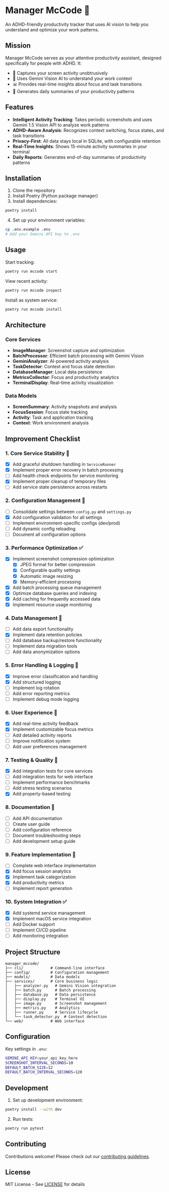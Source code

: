 # Manager McCode 🤖

An ADHD-friendly productivity tracker that uses AI vision to help you understand and optimize your work patterns.

## Mission

Manager McCode serves as your attentive productivity assistant, designed specifically for people with ADHD. It:

- 📸 Captures your screen activity unobtrusively
- 🧠 Uses Gemini Vision AI to understand your work context
- 📊 Provides real-time insights about focus and task transitions
- 📝 Generates daily summaries of your productivity patterns

## Features

- **Intelligent Activity Tracking**: Takes periodic screenshots and uses Gemini 1.5 Vision API to analyze work patterns
- **ADHD-Aware Analysis**: Recognizes context switching, focus states, and task transitions
- **Privacy-First**: All data stays local in SQLite, with configurable retention
- **Real-Time Insights**: Shows 15-minute activity summaries in your terminal
- **Daily Reports**: Generates end-of-day summaries of productivity patterns

## Installation

1. Clone the repository
2. Install Poetry (Python package manager)
3. Install dependencies:
```bash
poetry install
```
4. Set up your environment variables:
```bash
cp .env.example .env
# Add your Gemini API key to .env
```

## Usage

Start tracking:
```bash
poetry run mccode start
```

View recent activity:
```bash
poetry run mccode inspect
```

Install as system service:
```bash
poetry run mccode install
```

## Architecture

### Core Services
- **ImageManager**: Screenshot capture and optimization
- **BatchProcessor**: Efficient batch processing with Gemini Vision
- **GeminiAnalyzer**: AI-powered activity analysis
- **TaskDetector**: Context and focus state detection
- **DatabaseManager**: Local data persistence
- **MetricsCollector**: Focus and productivity analytics
- **TerminalDisplay**: Real-time activity visualization

### Data Models
- **ScreenSummary**: Activity snapshots and analysis
- **FocusSession**: Focus state tracking
- **Activity**: Task and application tracking
- **Context**: Work environment analysis

## Improvement Checklist

### 1. Core Service Stability 🚧
- [x] Add graceful shutdown handling in `ServiceRunner`
- [x] Implement proper error recovery in batch processing
- [ ] Add health check endpoints for service monitoring
- [x] Implement proper cleanup of temporary files
- [ ] Add service state persistence across restarts

### 2. Configuration Management 🚧
- [ ] Consolidate settings between `config.py` and `settings.py`
- [x] Add configuration validation for all settings
- [ ] Implement environment-specific configs (dev/prod)
- [ ] Add dynamic config reloading
- [ ] Document all configuration options

### 3. Performance Optimization ✅
- [x] Implement screenshot compression optimization
  - [x] JPEG format for better compression
  - [x] Configurable quality settings
  - [x] Automatic image resizing
  - [x] Memory-efficient processing
- [x] Add batch processing queue management
- [x] Optimize database queries and indexing
- [x] Add caching for frequently accessed data
- [x] Implement resource usage monitoring

### 4. Data Management 🚧
- [ ] Add data export functionality
- [x] Implement data retention policies
- [ ] Add database backup/restore functionality
- [ ] Implement data migration tools
- [ ] Add data anonymization options

### 5. Error Handling & Logging 🚧
- [x] Improve error classification and handling
- [x] Add structured logging
- [ ] Implement log rotation
- [ ] Add error reporting metrics
- [ ] Implement debug mode logging

### 6. User Experience 🚧
- [x] Add real-time activity feedback
- [x] Implement customizable focus metrics
- [ ] Add detailed activity reports
- [ ] Improve notification system
- [ ] Add user preferences management

### 7. Testing & Quality 🚧
- [x] Add integration tests for core services
- [ ] Add integration tests for web interface
- [ ] Implement performance benchmarks
- [ ] Add stress testing scenarios
- [x] Add property-based testing

### 8. Documentation 📝
- [ ] Add API documentation
- [ ] Create user guide
- [ ] Add configuration reference
- [ ] Document troubleshooting steps
- [ ] Add development setup guide

### 9. Feature Implementation 🚧
- [ ] Complete web interface implementation
- [x] Add focus session analytics
- [x] Implement task categorization
- [x] Add productivity metrics
- [ ] Implement report generation

### 10. System Integration ✅
- [x] Add systemd service management
- [x] Implement macOS service integration
- [ ] Add Docker support
- [ ] Implement CI/CD pipeline
- [ ] Add monitoring integration

## Project Structure
```
manager_mccode/
├── cli/            # Command-line interface
├── config/         # Configuration management
├── models/         # Data models
├── services/       # Core business logic
│   ├── analyzer.py   # Gemini Vision integration
│   ├── batch.py      # Batch processing
│   ├── database.py   # Data persistence
│   ├── display.py    # Terminal UI
│   ├── image.py      # Screenshot management
│   ├── metrics.py    # Analytics
│   ├── runner.py     # Service lifecycle
│   └── task_detector.py  # Context detection
└── web/            # Web interface
```

## Configuration

Key settings in `.env`:
```bash
GEMINI_API_KEY=your_api_key_here
SCREENSHOT_INTERVAL_SECONDS=10
DEFAULT_BATCH_SIZE=12
DEFAULT_BATCH_INTERVAL_SECONDS=120
```

## Development

1. Set up development environment:
```bash
poetry install --with dev
```

2. Run tests:
```bash
poetry run pytest
```

## Contributing

Contributions welcome! Please check out our [contributing guidelines](CONTRIBUTING.md).

## License

MIT License - See [LICENSE](LICENSE) for details

